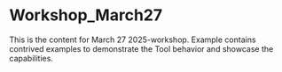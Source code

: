 # Workshop_March27
This is the content for March 27 2025-workshop.
Example contains contrived examples to demonstrate the Tool behavior and showcase the capabilities.

